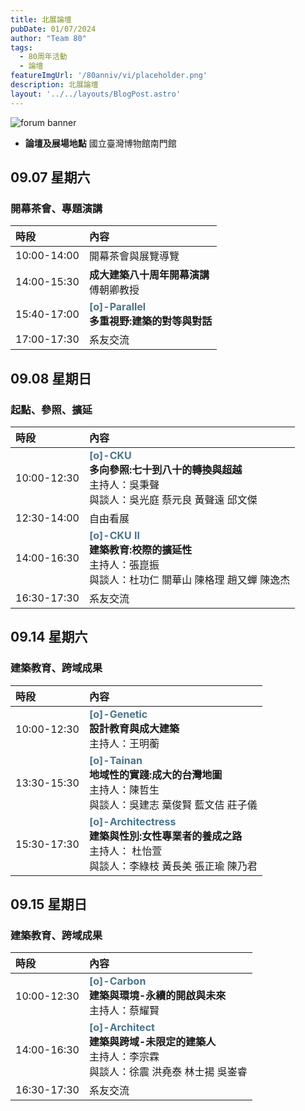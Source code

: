 ```yaml
---
title: 北展論壇
pubDate: 01/07/2024
author: "Team 80"
tags:
  - 80周年活動
  - 論壇
featureImgUrl: '/80anniv/vi/placeholder.png'
description: 北展論壇
layout: '../../layouts/BlogPost.astro'
---
```


![forum banner](/80anniv/events/banner-forum.png)


- **論壇及展場地點**  國立臺灣博物館南門館

## 09.07 星期六
### 開幕茶會、專題演講

|時段|內容|
| :- | :- |
|10:00-14:00|開幕茶會與展覽導覽|
|14:00-15:30| **成大建築八十周年開幕演講**<br>傅朝卿教授|
|15:40-17:00|<strong style="color: rgb(74, 117, 140);">[o]-Parallel</strong>  <br>**多重視野:建築的對等與對話**|
|17:00-17:30 |系友交流|


## 09.08 星期日
### 起點、參照、擴延


|時段| 內容                                                                                                                                    |
| :- |:--------------------------------------------------------------------------------------------------------------------------------------|
|10:00-12:30|  <strong style="color: rgb(74, 117, 140);">[o]-CKU</strong><br>**多向參照:七十到八十的轉換與超越**<br>主持人：吳秉聲<br>與談人：吳光庭 蔡元良 黃聲遠  邱文傑|
|12:30-14:00| 自由看展                                                                                                                                  |
|14:00-16:30|<strong style="color: rgb(74, 117, 140);"> [o]-CKU II</strong> <br>**建築教育:校際的擴延性**<br>主持人：張崑振 <br>與談人：杜功仁 關華山 陳格理 趙又蟬 陳逸杰                                                  |
|16:30-17:30| 系友交流                                                                                                                                  |


## 09.14 星期六
### 建築教育、跨域成果

|時段| 內容                                                                                                     |
| :- |:-------------------------------------------------------------------------------------------------------|
|10:00-12:30|<strong style="color: rgb(74, 117, 140);"> [o]-Genetic</strong><br>**設計教育與成大建築**<br>主持人：王明蘅|
|13:30-15:30|<strong style="color: rgb(74, 117, 140);"> [o]-Tainan </strong><br>**地域性的實踐:成大的台灣地圖** <br>主持人：陳哲生<br>與談人：吳建志 葉俊賢 藍文佶 莊子儀|
|15:30-17:30|<strong style="color: rgb(74, 117, 140);"> [o]-Architectress</strong> <br>**建築與性別:女性專業者的養成之路**<br>主持人： 杜怡萱<br>與談人：李綠枝 黃長美 張正瑜 陳乃君                      |


## 09.15 星期日
### 建築教育、跨域成果

|時段| 內容                                                                                                                                 |
| :- |:-----------------------------------------------------------------------------------------------------------------------------------|
|10:00-12:30|<strong style="color: rgb(74, 117, 140);"> [o]-Carbon</strong><br>**建築與環境-永續的開啟與未來**<br>主持人：蔡耀賢                                                    |
|14:00-16:30|<strong style="color: rgb(74, 117, 140);"> [o]-Architect</strong><br>**建築與跨域-未限定的建築人**<br>主持人：李宗霖<br>與談人：徐震 洪堯泰 林⼠揚 吳崟睿|
|16:30-17:30| 系友交流                                                                                                                               |

